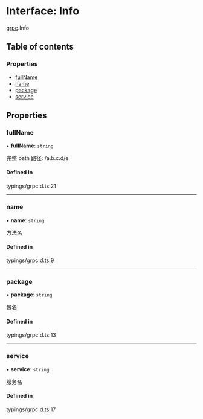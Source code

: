 # Interface: Info

[grpc](../modules/grpc.md).Info

## Table of contents

### Properties

- [fullName](#fullname)
- [name](#name)
- [package](#package)
- [service](#service)

## Properties

<span id="fullName"></span>

### fullName

• **fullName**: `string`

完整 path 路径: /a.b.c.d/e

#### Defined in

typings/grpc.d.ts:21

___

<span id="name"></span>

### name

• **name**: `string`

方法名

#### Defined in

typings/grpc.d.ts:9

___

<span id="package"></span>

### package

• **package**: `string`

包名

#### Defined in

typings/grpc.d.ts:13

___

<span id="service"></span>

### service

• **service**: `string`

服务名

#### Defined in

typings/grpc.d.ts:17
